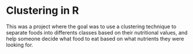 # Clustering in R

This was a project where the goal was to use a clustering technique to separate foods into differents classes
based on their nutritional values, and help someone decide what food to eat based on what nutrients they were looking for.
